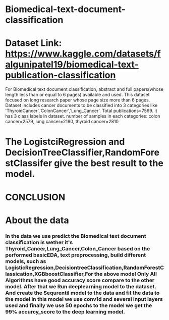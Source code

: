 # Biomedical-text-document-classification

# Dataset Link: https://www.kaggle.com/datasets/falgunipatel19/biomedical-text-publication-classification
For Biomedical text document classification, abstract and full papers(whose length less than or equal to 6 pages) available and used. This dataset focused on long research paper whose page size more than 6 pages. Dataset includes cancer documents to be classified into 3 categories like 'ThyroidCancer','ColonCancer','Lung_Cancer'. Total publications=7569. it has 3 class labels in dataset. number of samples in each categories: colon cancer=2579, lung cancer=2180, thyroid cancer=2810

# The LogistciRegression and DecisionTreeClassifier,RandomForestClassifer give the best result to the model.

# CONCLUSION
# About the data

### In the data we use predict the Biomedical text document classification is wether it's Thyroid_Cancer,Lung_Cancer,Colon_Cancer based on the performed basicEDA, text preprocessing, build different models, such as LogisticRegression,DecisiontreeClassification,RandomForestClassication,XGBboostClassifier,For the above model Only All Algorithms have good accuracy score compare to the other model. After that we Run deeplearning model to the dataset. And create the Sequrentil model to the data and fit the data to the model in this model we use conv1d and several input layers used and finally we use 50 epochs to the model we get the 99% accurcy_score to the deep learning model.
